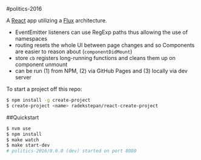 #politics-2016

A [React](http://facebook.github.io/react/) app utilizing a [Flux](http://facebook.github.io/flux/) architecture.

- EventEmitter listeners can use RegExp paths thus allowing the use of namespaces
- routing resets the whole UI between page changes and so Components are easier to reason about (`componentDidMount`)
- store `cb` registers long-running functions and cleans them up on component unmount
- can be run (1) from NPM, (2) via GitHub Pages and (3) locally via dev server

To start a project off this repo:

```bash
$ npm install -g create-project
$ create-project <name> radekstepan/react-create-project
```

##Quickstart

```bash
$ nvm use
$ npm install
$ make watch
$ make start-dev
# politics-2016/0.0.0 (dev) started on port 8080
```
